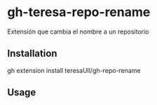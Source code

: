 # gh-teresa-repo-rename
Extensión que cambia el nombre a un repositorio 
 
## Installation

gh extension install teresaUll/gh-repo-rename

## Usage 




